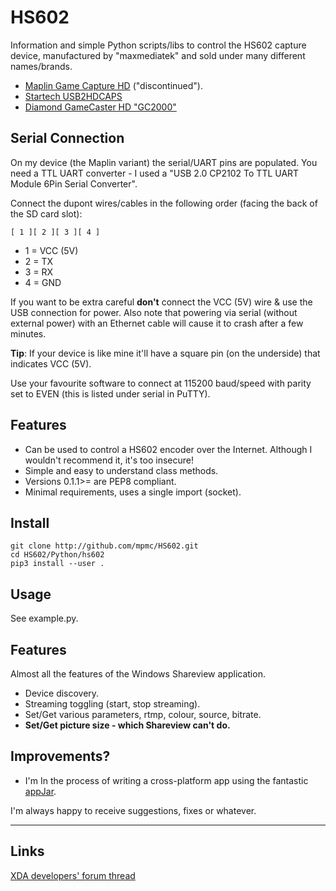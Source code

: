 # HS602

Information and simple Python scripts/libs to control the HS602 capture device, manufactured by "maxmediatek" and sold under many different names/brands.

* [Maplin Game Capture HD](http://www.maplin.co.uk/p/maplin-game-capture-hd-a84qu)  ("discontinued").
* [Startech USB2HDCAPS](https://www.startech.com/uk/AV/Converters/Video/standalone-video-capture-device~USB2HDCAPS)
* [Diamond GameCaster HD "GC2000"](http://www.diamondmm.com/diamond-gc2000-video-capture-edit-stream.html)


## Serial Connection

On my device (the Maplin variant) the serial/UART pins are populated. You need a TTL UART converter - I used a "USB 2.0 CP2102 To TTL UART Module 6Pin Serial Converter". 

Connect the dupont wires/cables in the following order (facing the back of the SD card slot):

```[ 1 ][ 2 ][ 3 ][ 4 ]```

* 1 = VCC (5V)
* 2 = TX
* 3 = RX
* 4 = GND

If you want to be extra careful **don't** connect the VCC (5V) wire & use the USB connection for power. Also note that powering via serial (without external power) with an Ethernet cable will cause it to crash after a few minutes.

**Tip**: If your device is like mine it'll have a square pin (on the underside) that indicates VCC (5V).

Use your favourite software to connect at 115200 baud/speed with parity set to EVEN (this is listed under serial in PuTTY).


## Features

* Can be used to control a HS602 encoder over the Internet. Although I wouldn't recommend it, it's too insecure! 
* Simple and easy to understand class methods.
* Versions 0.1.1>= are PEP8 compliant.
* Minimal requirements, uses a single import (socket).

## Install

```
git clone http://github.com/mpmc/HS602.git
cd HS602/Python/hs602
pip3 install --user .
```

## Usage

See example.py.

## Features

Almost all the features of the Windows Shareview application.

* Device discovery.
* Streaming toggling (start, stop streaming).
* Set/Get various parameters, rtmp, colour, source, bitrate.
* **Set/Get picture size - which Shareview can't do.**

## Improvements?

* I'm In the process of writing a cross-platform app using the fantastic [appJar](http://github.com/jarvisteach/appjar).

I'm always happy to receive suggestions, fixes or whatever. 

---

## Links
[XDA developers' forum thread](https://forum.xda-developers.com/hardware-hacking/hardware/easily-moddable-hdmi-capture-box-t2988451)
